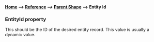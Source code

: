 __[Home](/) --> [Reference](/ref) -->  [Parent Shape](javascript:history.back()) --> Entity Id__

### EntityId property 

 This should be the ID of the desired entity record. This value is usually a dynamic value.

